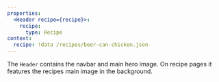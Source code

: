 ```yaml
---
properties:
  <Header recipe={recipe}>:
    recipe:
      type: Recipe
context:
  recipe: !data /recipes/beer-can-chicken.json
---
```

The `Header` contains the navbar and main hero image.
On recipe pages it features the recipes main image in the background.
